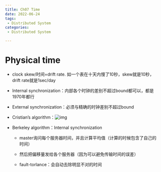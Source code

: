 ```yaml
---
title: Ch07 Time
date: 2022-06-24
tags:
 - Distributed System
categories:
 - Distributed System

---
```


# Physical time

- clock skew/时间=drift rate. 如一个表在十天内慢了10秒，skew就是10秒，drift rate就是1sec/day

- Internal synchronization：内部各个时钟的差别不超过bound都可以，都是1970年都行

- External synchronization：必须与精确的时钟差别不超过bound

- Cristian’s algorithm：![img](https://api2.mubu.com/v3/document_image/3dc7d6ba-c7e7-4fae-a15c-6d164a0773d4-14899999.jpg)

- Berkeley algorithm：Internal synchronization

  - master询问每个服务器时间，并且计算平均值（计算的时候包含了自己的时间）

  - 然后把偏移量发给各个服务器（因为可以避免传输时间的误差）

  - fault-torlance：会自动去除明显不对的时间